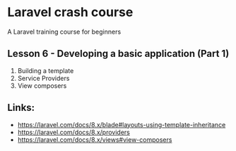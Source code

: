 # Laravel crash course
A Laravel training course for beginners


## Lesson 6 - Developing a basic application (Part 1)
     
1. Building a template
2. Service Providers
3. View composers



## Links:
- https://laravel.com/docs/8.x/blade#layouts-using-template-inheritance
- https://laravel.com/docs/8.x/providers
- https://laravel.com/docs/8.x/views#view-composers
